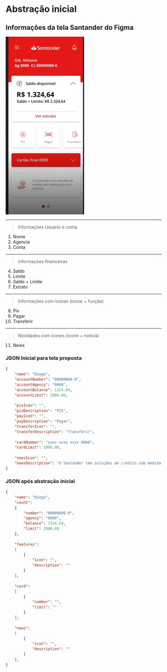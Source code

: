 # Abstração inicial

## Informações da tela Santander do Figma

![tela](image.png)

--------------------------------------
> Informações Usuário e conta
1. Nome
2. Agencia
3. Conta
--------------------------------------
> Informações financeiras
4. Saldo
5. Limite
6. Saldo + Limite
7. Extrato
--------------------------------------
> Informações com icones (icone + função)
8. Pix
9. Pagar
10. Transferir
--------------------------------------
> Novidades com icones (icone + notícia)
11. News

### JSON Inicial para tela proposta
```JSON
{
    "name": "Diego",
    "accountNumber": "00000000-0",
    "accountAgency": "0000",
    "accountBalance": 1324.64,
    "accountLimit": 1000.00,

    "pixIcon": "",
    "pixDescription": "PIX",
    "payIcon": "",
    "payDescription": "Pagar",
    "transferIcon": "",
    "transferDescription": "Transferir",

    "cardNumber": "xxxx xxxx xxxx 0000",
    "cardLimit": 1000.00,

    "newsIcon": "",
    "newsDescription": "O Santander tem soluções de crédito sob medida pra você."
}
```

### JSON após abstração inicial
```JSON
{
    "name": "Diego",
    "count":
    {
        "number": "00000000-0",
        "agency": "0000",
        "balance": 1324.64,
        "limit": 1000.00
    },   

    "features":
    [
        {
            "icon": "",
            "description": ""
        }
    ],

    "card":
    [
        {
            "number": "",
            "limit": ""
        }
    ],

    "news":
    [
        {
            "icon": "",
            "description": ""
        }
    ],
}
```